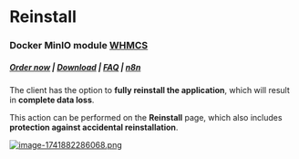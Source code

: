 # Reinstall

### Docker MinIO module **[WHMCS](https://puqcloud.com/link.php?id=77)** 

#####  [Order now](https://puqcloud.com/whmcs-module-docker-minio.php) | [Download](https://download.puqcloud.com/WHMCS/servers/PUQ_WHMCS-Docker-MinIO/) | [FAQ](https://faq.puqcloud.com/) | [n8n](https://puqcloud.com/link.php?id=117)

The client has the option to **fully reinstall the application**, which will result in **complete data loss**.

This action can be performed on the **Reinstall** page, which also includes **protection against accidental reinstallation**.

[![image-1741882286068.png](https://doc.puq.info/uploads/images/gallery/2025-03/scaled-1680-/image-1741882286068.png)](https://doc.puq.info/uploads/images/gallery/2025-03/image-1741882286068.png)